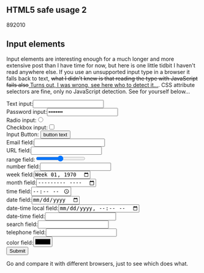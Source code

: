 <article><h1>HTML5 safe usage 2</h1><time><span class="day">8</span><span class="month">9</span><span class="year">2010</span></time><h1>Input elements</h1><p>Input elements are interesting enough for a much longer and more extensive post than I have time for now, but here is one little tidbit I haven't read anywhere else. If you use an unsupported input type in a browser it falls back to text, <del>what I didn't knew is that reading the type with JavaScript fails also</del><ins> Turns out, I was wrong, see <a href="http://www.wnas.nl/html5-safe-usage-3">here</a> who to detect it...</ins>. CSS attribute selectors are fine, only no JavaScript detection. See for yourself below...</p><form id="input-test" action="http://wnas.nl"><div><label for="f1">Text input:</label><input id="f1" type="text" /></div><div><label for="pw">Password input:</label><input id="pw" type="password" value="password" /></div><div><label for="f2">Radio input:</label><input id="f2" type="radio" /></div><div><label for="f3">Checkbox input:</label><input id="f3" type="checkbox" /></div><div><label for="f6">Input Button:</label> <input id="f6" type="button" value="button text" /></div><div><label for="f7">Email field:</label><input id="f7" type="email" /></div><div><label for="f8">URL field:</label><input id="f8" type="url" /></div><div><label for="f9">range field:</label><input id="f9" type="range" /></div><div><label for="f10">number field:</label><input id="f10" type="number" /></div><div><label for="f11">week field:</label><input id="f11" type="week" value="1970-W01" /></div><div><label for="f12">month field:</label><input id="f12" type="month" /></div><div><label for="f13">time field:</label><input id="f13" type="time" /></div><div><label for="f14">date field:</label><input id="f14" type="date" /></div><div><label for="f15">date-time local field:</label><input id="f15" type="datetime-local" /></div><div><label for="f16">date-time field:</label><input id="f16" type="datetime" /></div><div><label for="f17">search field:</label><input id="f17" type="search" /></div><div><label for="f18">telephone field:</label><input id="f18" type="tel" /></div><div><label for="f19">color field:</label><input id="f19" type="color" /></div><div><input type="submit" /></div></form><p>Go and compare it with different browsers, just to see which does what.</p></article>
